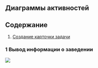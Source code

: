 ## Диаграммы активностей

## Содержание 
1. [Создание карточки задачи](#1)

### 1 Вывод информации о заведении <a name="1"></a>
![](https://github.com/nastazys/trtpo-project-mygifts/blob/master/Documents/Diagrams/ActivityDio/1.png)


